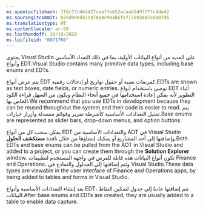 ```yaml
---
ms.openlocfilehash: 7f8c77c46d427ceaffb652ecaab849777fc4de42
ms.sourcegitcommit: 82ed9ded42c47064c90ab6fe717893447cd48796
ms.translationtype: HT
ms.contentlocale: ar-SA
ms.lasthandoff: 10/19/2020
ms.locfileid: "6071760"
---
```

<span data-ttu-id="d84fa-101">يحتوي Visual Studio على العديد من أنواع البيانات الأولية، بما في ذلك التعداد الأساسي وأنواع EDT.</span><span class="sxs-lookup"><span data-stu-id="d84fa-101">Visual Studio contains many primitive data types, including base enums and EDTs.</span></span>

<span data-ttu-id="d84fa-102">يتم عرض أنواع EDT كمربعات نصية أو حقول تواريخ أو إدخالات رقمية.</span><span class="sxs-lookup"><span data-stu-id="d84fa-102">EDTs are shown as text boxes, date fields, or numeric entries.</span></span> <span data-ttu-id="d84fa-103">نوصي باستخدام أنواع EDT أثناء التطوير لأنه يمكن إعادة استخدامها في جميع أنحاء النظام ويكون من السهل قراءة الكود الخاص بها.</span><span class="sxs-lookup"><span data-stu-id="d84fa-103">We recommend that you use EDTs in development because they can be reused throughout the system and their code is easier to read.</span></span> <span data-ttu-id="d84fa-104">يتم تمثيل التعدادات الأساسية كأشرطة تمرير وقوائم منسدلة وأزرار خيارات.</span><span class="sxs-lookup"><span data-stu-id="d84fa-104">Base enums are represented as slider bars, drop-down menus, and option buttons.</span></span>

<span data-ttu-id="d84fa-105">يمكن سحب كل من أنواع EDT والتعدادات الأساسية من AOT في Visual Studio وإضافتها إلى أحد المشاريع أو يمكنك إنشاؤها من خلال نافذة **مستكشف الحلول**.</span><span class="sxs-lookup"><span data-stu-id="d84fa-105">Both EDTs and base enums can be pulled from the AOT in Visual Studio and added to a project, or you can create them through the **Solution Explorer** window.</span></span> <span data-ttu-id="d84fa-106">تكون أنواع البيانات هذه قابلة للعرض في واجهة المستخدم لتطبيقات Finance and Operations، وتتم إضافتها إلى الجداول والنماذج في Visual Studio.</span><span class="sxs-lookup"><span data-stu-id="d84fa-106">These data types are viewable in the user interface of Finance and Operations apps, by being added to tables and forms in Visual Studio.</span></span>

<span data-ttu-id="d84fa-107">بعد إنشاء التعدادات الأساسية وأنواع EDT، تتم إضافتها عادةً إلى جدول لتمكين التقاط البيانات.</span><span class="sxs-lookup"><span data-stu-id="d84fa-107">After base enums and EDTs are created, they are usually added to a table to enable data capture.</span></span>


